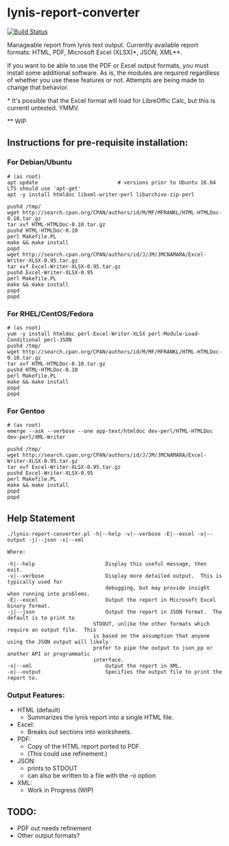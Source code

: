 # lynis-report-converter
[![Build Status](https://travis-ci.org/d4t4king/lynis-report-converter.svg?branch=master)](https://travis-ci.org/d4t4king/lynis-report-converter)

Manageable report from lynis text output. Currently available report formats: HTML, PDF, Microsoft Excel (XLSX)\*, JSON, XML\*\*.

If you want to be able to use the PDF or Excel output formats, you must install some additional software.  As is, the modules are required regardless of whether you use these features or not.  Attempts are being made to change that behavior.

\* It's possible that the Excel format will load for LibreOffic Calc, but this is currentl untested.  YMMV.

\*\* WIP

## Instructions for pre-requisite installation:

### For Debian/Ubuntu
```
# (as root)
apt update							# versions prior to Ubuntu 16.04 LTS should use 'apt-get'
apt -y install htmldoc libxml-writer-perl libarchive-zip-perl

pushd /tmp/
wget http://search.cpan.org/CPAN/authors/id/M/MF/MFRANKL/HTML-HTMLDoc-0.10.tar.gz
tar xvf HTML-HTMLDoc-0.10.tar.gz
pushd HTML-HTMLDoc-0.10
perl Makefile.PL
make && make install
popd
wget http://search.cpan.org/CPAN/authors/id/J/JM/JMCNAMARA/Excel-Writer-XLSX-0.95.tar.gz
tar xvf Excel-Writer-XLSX-0.95.tar.gz
pushd Excel-Writer-XLSX-0.95
perl Makefile.PL
make && make install
popd
popd
```
### For RHEL/CentOS/Fedora
```
# (as root)
yum -y install htmldoc perl-Excel-Writer-XLSX perl-Module-Load-Conditional perl-JSON
pushd /tmp/
wget http://search.cpan.org/CPAN/authors/id/M/MF/MFRANKL/HTML-HTMLDoc-0.10.tar.gz
tar xvf HTML-HTMLDoc-0.10.tar.gz
pushd HTML-HTMLDoc-0.10
perl Makefile.PL
make && make install
popd
popd
```

### For Gentoo
```
# (as root)
emerge --ask --verbose --one app-text/htmldoc dev-perl/HTML-HTMLDoc dev-perl/XML-Writer

pushd /tmp/
wget http://search.cpan.org/CPAN/authors/id/J/JM/JMCNAMARA/Excel-Writer-XLSX-0.95.tar.gz
tar xvf Excel-Writer-XLSX-0.95.tar.gz
pushd Excel-Writer-XLSX-0.95
perl Makefile.PL
make && make install
popd
popd
```

## Help Statement
```
./lynis-report-converter.pl -h|--help -v|--verbose -E|--excel -o|--output -j|--json -x|--xml

Where:

-h|--help                       Display this useful message, then exit.
-v|--verbose                    Display more detailed output.  This is typically used for
                                debugging, but may provide insight when running into problems.
-E|--excel                      Output the report in Microsoft Excel binary format.
-j|--json						Output the report in JSON format.  The default is to print to 
							STDOUT, unlike the other formats which require an output file.  This 
							is based on the assumption that anyone using the JSON output will likely
							prefer to pipe the output to json_pp or another API or programmatic
							interface.
-x|--xml						Output the report in XML.
-o|--output                     Specifies the output file to print the report to.
```

### Output Features:
* HTML (default)
	* Summarizes the lynis report into a single HTML file.
* Excel:
	* Breaks out sections into worksheets.
* PDF:
	* Copy of the HTML report ported to PDF.
	* (This could use refinement.)
* JSON:
	* prints to STDOUT
	* can also be written to a file with the -o option
* XML:
	* Work in Progress (WIP)

## TODO:
* PDF out needs refinement
* Other output formats?
